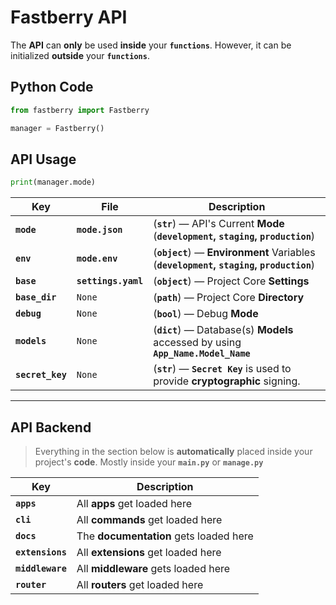 # Fastberry **API**

The **API** can **only** be used **inside** your **`functions`**.
However, it can be initialized **outside** your **`functions`**.

## Python **Code**

```python
from fastberry import Fastberry

manager = Fastberry()
```

## API **Usage**

```python
print(manager.mode)
```

| Key              | File                | Description                                                                             |
| ---------------- | ------------------- | --------------------------------------------------------------------------------------- |
| **`mode`**       | **`mode.json`**     | (**`str`**) — API's Current **Mode** (**`development`, `staging`, `production`**)       |
| **`env`**        | **`mode.env`**      | (**`object`**) — **Environment** Variables (**`development`, `staging`, `production`**) |
| **`base`**       | **`settings.yaml`** | (**`object`**) — Project Core **Settings**                                              |
| **`base_dir`**   | `None`              | (**`path`**) — Project Core **Directory**                                               |
| **`debug`**      | `None`              | (**`bool`**) — Debug **Mode**                                                           |
| **`models`**     | `None`              | (**`dict`**) — Database(s) **Models** accessed by using **`App_Name.Model_Name`**       |
| **`secret_key`** | `None`              | (**`str`**) — **`Secret Key`** is used to provide **cryptographic** signing.            |

---

## API **Backend**

> Everything in the section below is **automatically** placed inside your project's **code**. Mostly inside your **`main.py`** or **`manage.py`**

| Key              | Description                            |
| ---------------- | -------------------------------------- |
| **`apps`**       | All **apps** get loaded here           |
| **`cli`**        | All **commands** get loaded here       |
| **`docs`**       | The **documentation** gets loaded here |
| **`extensions`** | All **extensions** get loaded here     |
| **`middleware`** | All **middleware** gets loaded here    |
| **`router`**     | All **routers** get loaded here        |
